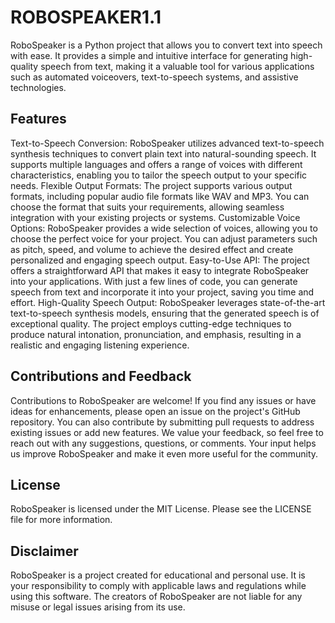 # ROBOSPEAKER1.1
RoboSpeaker is a Python project that allows you to convert text into speech with ease. It provides a simple and intuitive interface for generating high-quality speech from text, making it a valuable tool for various applications such as automated voiceovers, text-to-speech systems, and assistive technologies.

## Features
Text-to-Speech Conversion: RoboSpeaker utilizes advanced text-to-speech synthesis techniques to convert plain text into natural-sounding speech. It supports multiple languages and offers a range of voices with different characteristics, enabling you to tailor the speech output to your specific needs.
Flexible Output Formats: The project supports various output formats, including popular audio file formats like WAV and MP3. You can choose the format that suits your requirements, allowing seamless integration with your existing projects or systems.
Customizable Voice Options: RoboSpeaker provides a wide selection of voices, allowing you to choose the perfect voice for your project. You can adjust parameters such as pitch, speed, and volume to achieve the desired effect and create personalized and engaging speech output.
Easy-to-Use API: The project offers a straightforward API that makes it easy to integrate RoboSpeaker into your applications. With just a few lines of code, you can generate speech from text and incorporate it into your project, saving you time and effort.
High-Quality Speech Output: RoboSpeaker leverages state-of-the-art text-to-speech synthesis models, ensuring that the generated speech is of exceptional quality. The project employs cutting-edge techniques to produce natural intonation, pronunciation, and emphasis, resulting in a realistic and engaging listening experience.


## Contributions and Feedback
Contributions to RoboSpeaker are welcome! If you find any issues or have ideas for enhancements, please open an issue on the project's GitHub repository. You can also contribute by submitting pull requests to address existing issues or add new features.
We value your feedback, so feel free to reach out with any suggestions, questions, or comments. Your input helps us improve RoboSpeaker and make it even more useful for the community.

## License
RoboSpeaker is licensed under the MIT License. Please see the LICENSE file for more information.

## Disclaimer
RoboSpeaker is a project created for educational and personal use. It is your responsibility to comply with applicable laws and regulations while using this software. The creators of RoboSpeaker are not liable for any misuse or legal issues arising from its use.
